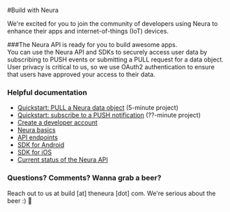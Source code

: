 
#Build with Neura 

We're excited for you to join the community of developers using Neura to enhance their apps and internet-of-things (IoT) devices.  

###The Neura API is ready for you to build awesome apps.  
You can use the Neura API and SDKs to securely access user data by subscribing to PUSH events or submitting a PULL request for a data object.  User privacy is critical to us, so we use OAuth2 authentication to ensure that users have approved your access to their data.

### Helpful documentation
 - [Quickstart: PULL a Neura data object](https://github.com/mikimer/Neura_documentation/blob/master/text/quickstartPull.md) (5-minute project)
 - [Quickstart: subscribe to a PUSH notification](https://github.com/mikimer/Neura_documentation/blob/master/text/quickstartPush.md) (??-minute project)
 - [Create a developer account](https://github.com/mikimer/Neura_documentation/blob/master/text/account.md)
 - [Neura basics](https://github.com/mikimer/Neura_documentation/blob/master/text/basics.md) 
 - [API endpoints](https://github.com/mikimer/Neura_documentation/blob/master/text/endpoints.md) 
 - [SDK for Android](https://github.com/mikimer/Neura_documentation/blob/master/text/SDK_Android.md)
 - [SDK for iOS](https://github.com/mikimer/Neura_documentation/blob/master/text/SDK_iOS.md)
 - [Current status of the Neura API](https://github.com/mikimer/Neura_documentation/blob/master/text/status.md)

###  Questions? Comments? Wanna grab a beer?
Reach out to us at build [at] theneura [dot] com.  We're serious about the beer :) :beer:





